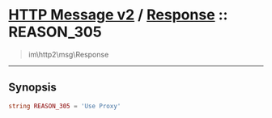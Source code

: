 # [HTTP Message v2](http2.md) / [Response](http2-Response.md) :: REASON_305
 > im\http2\msg\Response
____

## Synopsis
```php
string REASON_305 = 'Use Proxy'
```
